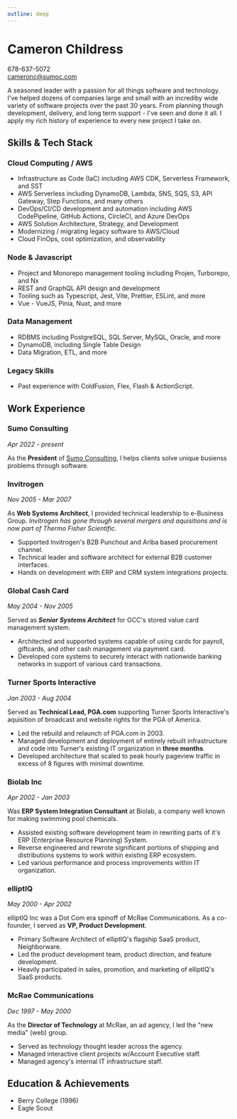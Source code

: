 ```yaml
---
outline: deep
---
```


# Cameron Childress
678-637-5072  
cameronc@sumoc.com  

A seasoned leader with a passion for all things software and technology. I've helped dozens of companies large and small with an incrediby wide variety of software projects over the past 30 years. From planning though development, delivery, and long term support - I've seen and done it all. I apply my rich history of experience to every new project I take on. 

## Skills & Tech Stack

### Cloud Computing / AWS

- Infrastructure as Code (IaC) including AWS CDK, Serverless Framework, and SST
- AWS Serverless including DynamoDB, Lambda, SNS, SQS, S3, API Gateway, Step Functions, and many others
- DevOps/CI/CD development and automation including AWS CodePipeline, GitHub Actions, CircleCI, and Azure DevOps
- AWS Solution Architecture, Strategy, and Development
- Modernizing / migrating legacy software to AWS/Cloud
- Cloud FinOps, cost optimization, and observability

### Node & Javascript

- Project and Monorepo management tooling including Projen, Turborepo, and Nx
- REST and GraphQL API design and development
- Tooling such as Typescript, Jest, Vite, Prettier, ESLint, and more
- Vue - VueJS, Pinia, Nuxt, and more

### Data Management 

- RDBMS including PostgreSQL, SQL Server, MySQL, Oracle, and more
- DynamoDB, including Single Table Design 
- Data Migration, ETL, and more

### Legacy Skills

- Past experience with ColdFusion, Flex, Flash & ActionScript. 


## Work Experience

### Sumo Consulting
_Apr 2022 - present_

As the **President** of [Sumo Consulting](https://www.sumoc.com), I helps clients solve unique busienss problems through software.


### Invitrogen
_Nov 2005 - Mar 2007_

As **Web Systems Architect**, I provided technical leadership to e-Business Group. _Invitrogen has gone through several mergers and aquisitions and is now part of Thermo Fisher Scientific._

- Supported Invitrogen's B2B Punchout and Ariba based procurement channel.
- Technical leader and software architect for external B2B customer interfaces.
- Hands on development with ERP and CRM system integrations projects.

### Global Cash Card
_May 2004 - Nov 2005_

Served as ***Senior Systems Architect*** for GCC's stored value card management system.

- Architected and supported systems capable of using cards for payroll, giftcards, and other cash management via payment card. 
- Developed core systems to securely interact with nationwide banking networks in support of various card transactions.

### Turner Sports Interactive
_Jan 2003 - Aug 2004_

Served as **Technical Lead, PGA.com** supporting Turner Sports Interactive's aquisition of broadcast and website rights for the PGA of America. 

- Led the rebuild and relaunch of PGA.com in 2003.
- Managed development and deployment of entirely rebuilt infrastructure and code into Turner's existing IT organization in **three months**. 
- Developed architecture that scaled to peak hourly pageview traffic in excess of 8 figures with minimal downtime.


### Biolab Inc
_Apr 2002 - Jan 2003_

Was **ERP System Integration Consultant** at Biolab, a company well known for making swimming pool chemicals.

- Assisted existing software development team in rewriting parts of it's ERP (Enterprise Resource Planning) System. 
- Reverse engineered and rewrote significant portions of shipping and distributions systems to work within existing ERP ecosystem. 
- Led various performance and process improvements within IT organization.

### elliptIQ
_May 2000 - Apr 2002_

elliptIQ Inc was a Dot Com era spinoff of McRae Communications. As a co-founder, I served as **VP, Product Development**.

- Primary Software Architect of elliptIQ's flagship SaaS product, Neighborware. 
- Led the product development team, product direction, and feature development. 
- Heavily participated in sales, promotion, and marketing of elliptIQ's SaaS products.

### McRae Communications
_Dec 1997 - May 2000_

As the **Director of Technology** at McRae, an ad agency, I led the "new media" (web) group. 

- Served as technology thought leader across the agency. 
- Managed interactive client projects w/Account Executive staff. 
- Managed agency's internal IT infrastructure staff.


## Education & Achievements

- Berry College (1996)
- Eagle Scout

